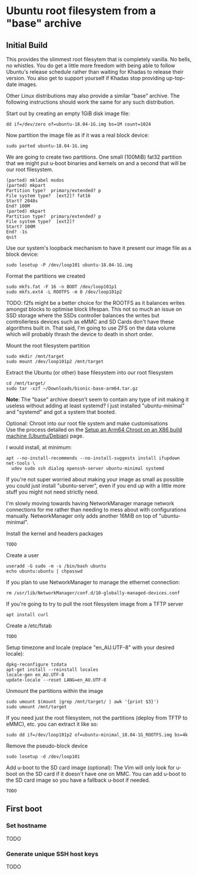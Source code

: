 # Ubuntu root filesystem from a "base" archive
## Initial Build
This provides the slimmest root filesytem that is completely vanilla.  No bells,
no whistles.  You do get a little more freedom with being able to follow
Ubuntu's release schedule rather than waiting for Khadas to release their
version.  You also get to support yourself if Khadas stop providing up-top-date
images.

Other Linux distributions may also provide a similar "base" archive.  The
following instructions should work the same for any such distribution.

Start out by creating an empty 1GiB disk image file:
```
dd if=/dev/zero of=ubuntu-18.04-1G.img bs=1M count=1024
```

Now partition the image file as if it was a real block device:
```
sudo parted ubuntu-18.04-1G.img
```
We are going to create two partitions.  One small (100MiB) fat32 partition that
we might put u-boot binaries and kernels on and a second that will be our root
filesystem.
```
(parted) mklabel msdos
(parted) mkpart
Partition type?  primary/extended? p                                      
File system type?  [ext2]? fat16                                          
Start? 2048s                                                              
End? 100M
(parted) mkpart                                                           
Partition type?  primary/extended? p                                      
File system type?  [ext2]?                                                
Start? 100M                                                               
End? -1s
quit
```

Use our system's loopback mechanism to have it present our image file as a block
device:
```
sudo losetup -P /dev/loop101 ubuntu-18.04-1G.img
```

Format the partitions we created
```
sudo mkfs.fat -F 16 -n BOOT /dev/loop101p1
sudo mkfs.ext4 -L ROOTFS -m 0 /dev/loop101p2
```

TODO: f2fs might be a better choice for the ROOTFS as it balances writes amongst
blocks to optimise block lifespan.  This not so much an issue on SSD storage
where the SSDs controller balances the writes but controllerless devices such as
eMMC and SD Cards don't have these algorithms built in.  That said, I'm going to
use ZFS on the data volume which will probably thrash the device to death in
short order.

Mount the root filesystem partition
```
sudo mkdir /mnt/target
sudo mount /dev/loop101p2 /mnt/target
```

Extract the Ubuntu (or other) base filesystem into our root filesystem
```
cd /mnt/target/
sudo tar -xzf ~/Downloads/bionic-base-arm64.tar.gz
```

**Note**: The "base" archive doesn't seem to contain any type of init making it
useless without adding at least systemd?  I just installed "ubuntu-minimal" and
"systemd" and got a system that booted.

Optional: Chroot into our root file system and make customisations<br/>
Use the process detailed on the [Setup an Arm64 Chroot on an X86 build machine (Ubuntu/Debian)](SetupArm64ChrootOnX86_64.md)
page.

I would install, at minimum:
```
apt --no-install-recommends --no-install-suggests install ifupdown net-tools \
  udev sudo ssh dialog openssh-server ubuntu-minimal systemd
```

If you're not super worried about making your image as small as possible you
could just install "ubuntu-server", even if you end up with a little more stuff
you might not need strictly need.

I'm slowly moving towards having NetworkManager manage network connections for
me rather than needing to mess about with configurations manually.
NetworkManager only adds another 16MiB on top of "ubuntu-minimal".

Install the kernel and headers packages
```
TODO
```

Create a user
```
useradd -G sudo -m -s /bin/bash ubuntu
echo ubuntu:ubuntu | chpasswd
```

If you plan to use NetworkManager to manage the ethernet connection:
```
rm /usr/lib/NetworkManager/conf.d/10-globally-managed-devices.conf
```

If you're going to try to pull the root filesystem image from a TFTP server
```
apt install curl
```

Create a /etc/fstab
```
TODO
```

Setup timezone and locale (replace "en_AU.UTF-8" with your desired locale):
```
dpkg-reconfigure tzdata
apt-get install --reinstall locales
locale-gen en_AU.UTF-8
update-locale --reset LANG=en_AU.UTF-8
```

Unmount the partitions within the image
```
sudo umount $(mount |grep /mnt/target/ | awk '{print $3}')
sudo umount /mnt/target
```

If you need just the root filesystem, not the partitions (deploy from TFTP to
eMMC), etc. you can extract it like so:
```
sudo dd if=/dev/loop101p2 of=ubuntu-minimal_18.04-1G_ROOTFS.img bs=4k
```

Remove the pseudo-block device
```
sudo losetup -d /dev/loop101
```

Add u-boot to the SD card image (optional):
The Vim will only look for u-boot on the SD card if it doesn't have one on MMC.
You can add u-boot to the SD card image so you have a fallback u-boot if needed.
```
TODO
```

## First boot
### Set hostname
TODO

### Generate unique SSH host keys
TODO
